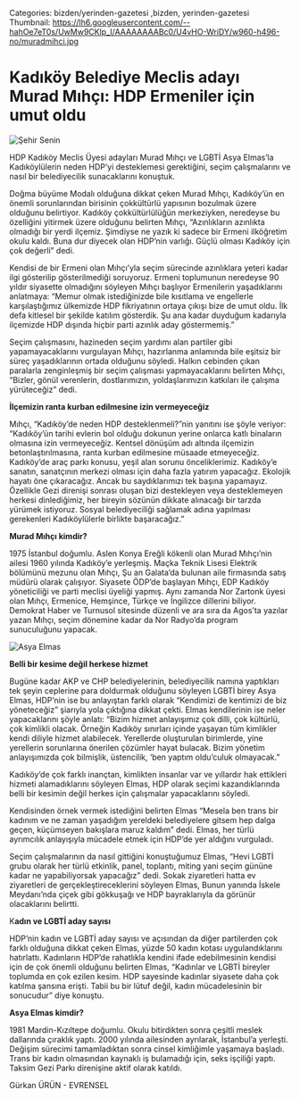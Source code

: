 Categories: bizden/yerinden-gazetesi ,bizden, yerinden-gazetesi
Thumbnail: https://lh6.googleusercontent.com/--hahOe7eT0s/UwMw9CKlp_I/AAAAAAAABc0/U4vHO-WriDY/w960-h496-no/muradmihci.jpg


# Kadıköy Belediye Meclis adayı Murad Mıhçı: HDP Ermeniler için umut oldu

![Şehir Senin](https://lh6.googleusercontent.com/--hahOe7eT0s/UwMw9CKlp_I/AAAAAAAABc0/U4vHO-WriDY/w960-h496-no/muradmihci.jpg)

HDP Kadıköy Meclis Üyesi adayları Murad Mıhçı ve LGBTİ Asya Elmas’la Kadıköylülerin neden HDP’yi desteklemesi gerektiğini, seçim çalışmalarını ve nasıl bir belediyecilik sunacaklarını konuştuk.

Doğma büyüme Modalı olduğuna dikkat çeken Murad Mıhçı, Kadıköy’ün en önemli sorunlarından birisinin çokkültürlü yapısının bozulmak üzere olduğunu belirtiyor. Kadıköy çokkültürlülüğün merkeziyken, neredeyse bu özelliğini yitirmek üzere olduğunu belirten Mıhçı, “Azınlıkların azınlıkta olmadığı bir yerdi ilçemiz. Şimdiyse ne yazık ki sadece bir Ermeni ilköğretim okulu kaldı. Buna dur diyecek olan HDP’nin varlığı. Güçlü olması Kadıköy için çok değerli” dedi.

Kendisi de bir Ermeni olan Mıhçı’yla seçim sürecinde azınlıklara yeteri kadar ilgi gösterilip gösterilmediği soruyoruz. Ermeni toplumunun neredeyse 90 yıldır siyasette olmadığını söyleyen Mıhçı başlıyor Ermenilerin yaşadıklarını anlatmaya: “Memur olmak istediğinizde bile kısıtlama ve engellerle karşılaştığımız ülkemizde HDP fikriyatının ortaya çıkışı bize de umut oldu. İlk defa kitlesel bir şekilde katılım gösterdik. Şu ana kadar duyduğum kadarıyla ilçemizde HDP dışında hiçbir parti azınlık aday göstermemiş.”

Seçim çalışmasını, hazineden seçim yardımı alan partiler gibi yapamayacaklarını vurgulayan Mıhçı, hazırlanma anlamında bile eşitsiz bir süreç yaşadıklarının ortada olduğunu söyledi. Halkın cebinden çıkan paralarla zenginleşmiş bir seçim çalışması yapmayacaklarını belirten Mıhçı, “Bizler, gönül verenlerin, dostlarımızın, yoldaşlarımızın katkıları ile çalışma yürüteceğiz” dedi.

**İlçemizin ranta kurban edilmesine izin vermeyeceğiz**

Mıhçı, “Kadıköy’de neden HDP desteklenmeli?”nin yanıtını ise şöyle veriyor: “Kadıköy’ün tarihi evlerin bol olduğu dokunun yerine onlarca katlı binaların olmasına izin vermeyeceğiz. Kentsel dönüşüm adı altında ilçemizin betonlaştırılmasına, ranta kurban edilmesine müsaade etmeyeceğiz. Kadıköy’de araç parkı konusu, yeşil alan sorunu önceliklerimiz. Kadıköy’e sanatın, sanatçının merkezi olması için daha fazla yatırım yapacağız. Ekolojik hayatı öne çıkaracağız. Ancak bu saydıklarımızı tek başına yapamayız. Özellikle Gezi direnişi sonrası oluşan bizi destekleyen veya desteklemeyen herkesi dinlediğimiz, her bireyin sözünün dikkate alınacağı bir tarzda yürümek istiyoruz. Sosyal belediyeciliği sağlamak adına yapılması gerekenleri Kadıköylülerle birlikte başaracağız.”

**Murad Mıhçı kimdir?**

1975 İstanbul doğumlu. Aslen Konya Ereğli kökenli olan Murad Mıhçı’nin ailesi 1960 yılında Kadıköy’e yerleşmiş. Maçka Teknik Lisesi Elektrik bölümünü mezunu olan Mıhçı, Şu an Galata’da bulunan aile firmasında satış müdürü olarak çalışıyor. Siyasete ÖDP’de başlayan Mıhçı, EDP Kadıköy yöneticiliği ve parti meclisi üyeliği yapmış. Aynı zamanda Nor Zartonk üyesi olan Mıhçı, Ermenice, Hemşince, Türkçe ve İngilizce dillerini biliyor. Demokrat Haber ve Turnusol sitesinde düzenli ve ara sıra da Agos’ta yazılar yazan Mıhçı, seçim dönemine kadar da Nor Radyo’da program sunuculuğunu yapacak.

![Asya Elmas](https://lh3.googleusercontent.com/-KHX1sxbK3v0/UwMw9H0sPuI/AAAAAAAABcw/ydYOKG0_QqI/w373-h663-no/asya.jpg)

**Belli bir kesime değil herkese hizmet**

Bugüne kadar AKP ve CHP belediyelerinin, belediyecilik namına yaptıkları tek şeyin ceplerine para doldurmak olduğunu söyleyen LGBTİ birey Asya Elmas, HDP’nin ise bu anlayıştan farklı olarak “Kendimizi de kentimizi de biz yöneteceğiz” şiarıyla yola çıktığına dikkat çekti. Elmas kendilerinin ise neler yapacaklarını şöyle anlatı: “Bizim hizmet anlayışımız çok dilli, çok kültürlü, çok kimlikli olacak. Örneğin Kadıköy sınırları içinde yaşayan tüm kimlikler kendi diliyle hizmet alabilecek. Yerellerde oluşturulan birimlerde, yine yerellerin sorunlarına önerilen çözümler hayat bulacak. Bizim yönetim anlayışımızda çok bilmişlik, üstencilik, ‘ben yaptım oldu’culuk olmayacak.”

Kadıköy’de çok farklı inançtan, kimlikten insanlar var ve yıllardır hak ettikleri hizmeti alamadıklarını söyleyen Elmas, HDP olarak seçimi kazandıklarında belli bir kesimin değil herkes için çalışmalar yapacaklarını söyledi.

Kendisinden örnek vermek istediğini belirten Elmas “Mesela ben trans bir kadınım ve ne zaman yaşadığım yereldeki belediyelere gitsem hep dalga geçen, küçümseyen bakışlara maruz kaldım” dedi. Elmas, her türlü ayrımcılık anlayışıyla mücadele etmek için HDP’de yer aldığını vurguladı.

Seçim çalışmalarının da nasıl gittiğini konuştuğumuz Elmas, “Hevi LGBTİ grubu olarak her türlü etkinlik, panel, toplantı, miting yani seçim gününe kadar ne yapabiliyorsak yapacağız” dedi. Sokak ziyaretleri hatta ev ziyaretleri de gerçekleştireceklerini söyleyen Elmas, Bunun yanında İskele Meydanı’nda çiçek gibi gökkuşağı ve HDP bayraklarıyla da görünür olacaklarını belirtti.

K**adın ve LGBTİ aday sayısı**

HDP’nin kadın ve LGBTİ aday sayısı ve açısından da diğer partilerden çok farklı olduğuna dikkat çeken Elmas, yüzde 50 kadın kotası uygulandıklarını hatırlattı. Kadınların HDP’de rahatlıkla kendini ifade edebilmesinin kendisi için de çok önemli olduğunu belirten Elmas, “Kadınlar ve LGBTİ bireyler toplumda en çok ezilen kesim. HDP sayesinde kadınlar siyasete daha çok katılma şansına erişti. Tabii bu bir lütuf değil, kadın mücadelesinin bir sonucudur” diye konuştu.

**Asya Elmas kimdir?**

1981 Mardin-Kızıltepe doğumlu. Okulu bitirdikten sonra çeşitli meslek dallarında çıraklık yaptı. 2000 yılında ailesinden ayrılarak, İstanbul’a yerleşti. Değişim sürecimi tamamladıktan sonra cinsel kimliğimle yaşamaya başladı. Trans bir kadın olmasından kaynaklı iş bulamadığı için, seks işçiliği yaptı. Taksim Gezi Parkı direnişine aktif olarak katıldı.


Gürkan ÜRÜN - EVRENSEL
